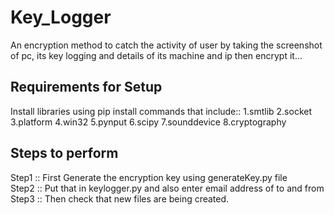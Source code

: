 # Key_Logger
An encryption method to catch the activity of user by taking the screenshot of pc, its key logging and details of its machine and ip then encrypt it...

## Requirements for Setup
Install libraries using pip install commands that include::
1.smtlib
2.socket
3.platform
4.win32
5.pynput
6.scipy
7.sounddevice
8.cryptography

## Steps to perform 
Step1 :: First Generate the encryption key using generateKey.py file  
Step2 :: Put that in keylogger.py and also enter email address of to and from  
Step3 :: Then check that new files are being created.





